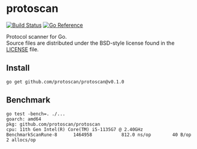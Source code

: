 # protoscan

[![Build Status](https://cloud.drone.io/api/badges/protoscan/protoscan/status.svg)](https://cloud.drone.io/protoscan/protoscan)
[![Go Reference](https://pkg.go.dev/badge/github.com/protoscan/protoscan.svg)](https://pkg.go.dev/github.com/protoscan/protoscan)

Protocol scanner for Go.  
Source files are distributed under the BSD-style license
found in the [LICENSE](./LICENSE) file.

## Install

    go get github.com/protoscan/protoscan@v0.1.0

## Benchmark

```
go test -bench=. ./...
goarch: amd64
pkg: github.com/protoscan/protoscan
cpu: 11th Gen Intel(R) Core(TM) i5-1135G7 @ 2.40GHz
BenchmarkScanRune-8   	 1464958	       812.0 ns/op	      40 B/op	       2 allocs/op
```
